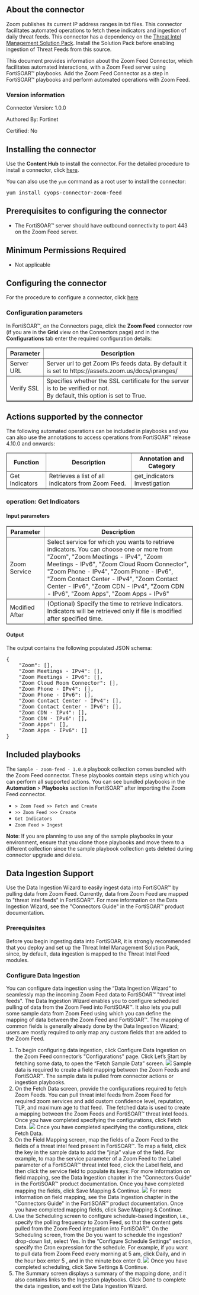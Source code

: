 ## About the connector
Zoom publishes its current IP address ranges in txt files. This connector facilitates automated operations to fetch these indicators and ingestion of daily threat feeds. This connector has a dependency on the <a href="/content-hub/all-content/?contentType=solutionpack&amp;tag=ThreatIntelManagement" target="_blank" rel="noopener">Threat Intel Management Solution Pack</a>. Install the Solution Pack before enabling ingestion of Threat Feeds from this source.
<p>This document provides information about the Zoom Feed Connector, which facilitates automated interactions, with a Zoom Feed server using FortiSOAR&trade; playbooks. Add the Zoom Feed Connector as a step in FortiSOAR&trade; playbooks and perform automated operations with Zoom Feed.</p>

### Version information

Connector Version: 1.0.0

Authored By: Fortinet

Certified: No
## Installing the connector
<p>Use the <strong>Content Hub</strong> to install the connector. For the detailed procedure to install a connector, click <a href="https://docs.fortinet.com/document/fortisoar/0.0.0/installing-a-connector/1/installing-a-connector" target="_top">here</a>.</p><p>You can also use the <code>yum</code> command as a root user to install the connector:</p>
<pre>yum install cyops-connector-zoom-feed</pre>

## Prerequisites to configuring the connector
- The FortiSOAR&trade; server should have outbound connectivity to port 443 on the Zoom Feed server.

## Minimum Permissions Required
- Not applicable

## Configuring the connector
For the procedure to configure a connector, click [here](https://docs.fortinet.com/document/fortisoar/0.0.0/configuring-a-connector/1/configuring-a-connector)
### Configuration parameters
<p>In FortiSOAR&trade;, on the Connectors page, click the <strong>Zoom Feed</strong> connector row (if you are in the <strong>Grid</strong> view on the Connectors page) and in the <strong>Configurations</strong> tab enter the required configuration details:</p>
<table border=1><thead><tr><th>Parameter</th><th>Description</th></tr></thead><tbody><tr><td>Server URL</td><td>Server url to get Zoom IPs feeds data. By default it is set to https://assets.zoom.us/docs/ipranges/
</td>
</tr><tr><td>Verify SSL</td><td>Specifies whether the SSL certificate for the server is to be verified or not. <br/>By default, this option is set to True.</td></tr>
</tbody></table>

## Actions supported by the connector
The following automated operations can be included in playbooks and you can also use the annotations to access operations from FortiSOAR&trade; release 4.10.0 and onwards:
<table border=1><thead><tr><th>Function</th><th>Description</th><th>Annotation and Category</th></tr></thead><tbody><tr><td>Get Indicators</td><td>Retrieves a list of all indicators from Zoom Feed.</td><td>get_indicators <br/>Investigation</td></tr>
</tbody></table>

### operation: Get Indicators
#### Input parameters
<table border=1><thead><tr><th>Parameter</th><th>Description</th></tr></thead><tbody><tr><td>Zoom Service</td><td>Select service for which you wants to retrieve indicators. You can choose one or more from "Zoom", "Zoom Meetings - IPv4", "Zoom Meetings - IPv6", "Zoom Cloud Room Connector", "Zoom Phone - IPv4", "Zoom Phone - IPv6", "Zoom Contact Center - IPv4", "Zoom Contact Center - IPv6", "Zoom CDN - IPv4", "Zoom CDN - IPv6", "Zoom Apps", "Zoom Apps - IPv6"
</td></tr><tr><td>Modified After</td><td>(Optional) Specify the time to retrieve Indicators. Indicators will be retrieved only if file is modified after specified time.
</td></tr></tbody></table>

#### Output
The output contains the following populated JSON schema:

<pre>{
    "Zoom": [],
    "Zoom Meetings - IPv4": [],
    "Zoom Meetings - IPv6": [],
    "Zoom Cloud Room Connector": [],
    "Zoom Phone - IPv4": [],
    "Zoom Phone - IPv6": [],
    "Zoom Contact Center - IPv4": [],
    "Zoom Contact Center - IPv6": [],
    "Zoom CDN - IPv4": [],
    "Zoom CDN - IPv6": [],
    "Zoom Apps": [],
    "Zoom Apps - IPv6": []
}</pre>
## Included playbooks
The `Sample - zoom-feed - 1.0.0` playbook collection comes bundled with the Zoom Feed connector. These playbooks contain steps using which you can perform all supported actions. You can see bundled playbooks in the **Automation** > **Playbooks** section in FortiSOAR&trade; after importing the Zoom Feed connector.

- `> Zoom Feed >> Fetch and Create`
- `>> Zoom Feed >>> Create`
- `Get Indicators`
- `Zoom Feed > Ingest`

**Note**: If you are planning to use any of the sample playbooks in your environment, ensure that you clone those playbooks and move them to a different collection since the sample playbook collection gets deleted during connector upgrade and delete.

## Data Ingestion Support

Use the Data Ingestion Wizard to easily ingest data into FortiSOAR™ by pulling data from Zoom Feed. Currently, data from Zoom Feed are mapped to "threat intel feeds" in FortiSOAR™. For more information on the Data Ingestion Wizard, see the "Connectors Guide" in the FortiSOAR™ product documentation.

### Prerequisites
Before you begin ingesting data into FortiSOAR, it is strongly recommended that you deploy and set up the Threat Intel Management Solution Pack, since, by default, data ingestion is mapped to the Threat Intel Feed modules.

### Configure Data Ingestion
You can configure data ingestion using the “Data Ingestion Wizard” to seamlessly map the incoming Zoom Feed data to FortiSOAR™ "threat intel feeds". 
The Data Ingestion Wizard enables you to configure scheduled pulling of data from the Zoom Feed into FortiSOAR™. It also lets you pull some sample data from Zoom Feed using which you can define the mapping of data between the Zoom Feed and FortiSOAR™. The mapping of common fields is generally already done by the Data Ingestion Wizard; users are mostly required to only map any custom fields that are added to the Zoom Feed.

1.   To begin configuring data ingestion, click Configure Data Ingestion on the Zoom Feed connector’s "Configurations" page. Click Let’s Start by fetching some data, to open the “Fetch Sample Data” screen.
![](media/start.png)
Sample data is required to create a field mapping between the Zoom Feeds and FortiSOAR™. The sample data is pulled from connector actions or ingestion playbooks.
2.  On the Fetch Data screen, provide the configurations required to fetch Zoom Feeds. You can pull threat intel feeds from Zoom Feed for required zoom services and add custom confidence level, reputation, TLP, and maximum age to that feed.  The fetched data is used to create a mapping between the Zoom Feeds and FortiSOAR™ threat intel feeds. Once you have completed specifying the configurations, click Fetch Data.
![](media/fetch.png)
Once you have completed specifying the configurations, click Fetch Data.
3.  On the Field Mapping screen, map the fields of a Zoom Feed to the fields of a threat intel feed present in FortiSOAR™. To map a field, click the key in the sample data to add the “jinja” value of the field. For example, to map the service parameter of a Zoom Feed to the Label parameter of a FortiSOAR™ threat intel feed, click the Label field, and then click the service field to populate its keys: For more information on field mapping, see the Data Ingestion chapter in the "Connectors Guide" in the FortiSOAR™ product documentation. Once you have completed mapping the fields, click Save Mapping & Continue.
![](media/mapping.png)
For more information on field mapping, see the Data Ingestion chapter in the "Connectors Guide" in the FortiSOAR™ product documentation. Once you have completed mapping fields, click Save Mapping & Continue.
4.  Use the Scheduling screen to configure schedule-based ingestion, i.e., specify the polling frequency to Zoom Feed, so that the content gets pulled from the Zoom Feed integration into FortiSOAR™. On the Scheduling screen, from the Do you want to schedule the ingestion? drop-down list, select Yes. In the “Configure Schedule Settings” section, specify the Cron expression for the schedule. For example, if you want to pull data from Zoom Feed every morning at 5 am, click Daily, and in the hour box enter 5 , and in the minute box enter 0.
![](media/scheduling.png)
Once you have completed scheduling, click Save Settings & Continue.
5. The Summary screen displays a summary of the mapping done, and it also contains links to the Ingestion playbooks. Click Done to complete the data ingestion, and exit the Data Ingestion Wizard.